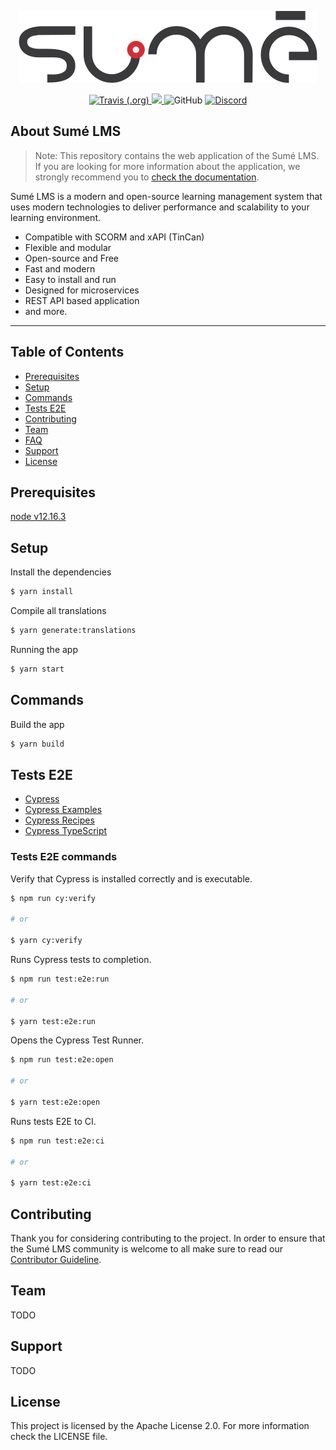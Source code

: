 <p align="center">
  <a href="http://www.sumelms.com">
    <img src=".github/sumelms.png" />
  </a>
</p>

<p align="center">
  <a href="https://travis-ci.com/sumelms/frontend">
    <img alt="Travis (.org)" src="https://travis-ci.com/sumelms/frontend.svg?token=MN3cHwnz3mjsieVHKzbs&branch=main">
  </a>
  <a href="https://codecov.io/gh/sumelms/frontend">
    <img src="https://codecov.io/gh/sumelms/frontend/branch/main/graph/badge.svg?token=OIC51X2RE2" />
  </a>
  <img alt="GitHub" src="https://img.shields.io/github/license/sumelms/frontend">
  <a href="https://discord.gg/Yh9q9cd">
    <img alt="Discord" src="https://img.shields.io/discord/726500188021063682">
  </a>
</p>

## About Sumé LMS

> Note: This repository contains the web application of the Sumé LMS. If you are looking for more information about the application, we strongly recommend you to [check the documentation](https://www.sumelms.com/docs).

Sumé LMS is a modern and open-source learning management system that uses modern technologies to deliver performance and scalability to your learning environment.

  * Compatible with SCORM and xAPI (TinCan)
  * Flexible and modular
  * Open-source and Free
  * Fast and modern
  * Easy to install and run
  * Designed for microservices
  * REST API based application
  * and more.

----

## Table of Contents

- [Prerequisites](#prerequisites)
- [Setup](#setup)
- [Commands](#commands)
- [Tests E2E](#tests-e2e)
- [Contributing](#contributing)
- [Team](#team)
- [FAQ](#faq)
- [Support](#support)
- [License](#license)

## Prerequisites

[node v12.16.3](https://nodejs.org/en/download/releases/)

## Setup

Install the dependencies

```.sh
$ yarn install
```

Compile all translations

```.sh
$ yarn generate:translations
```

Running the app
```.sh
$ yarn start
```

## Commands


Build the app

```.sh
$ yarn build
```

## Tests E2E
 - [Cypress](https://www.cypress.io/)
 - [Cypress Examples](https://example.cypress.io/)
 - [Cypress Recipes](https://github.com/cypress-io/cypress-example-recipes#fundamentals)
 - [Cypress TypeScript](https://docs.cypress.io/guides/tooling/typescript-support.html#Configure-tsconfig-json)


### Tests E2E commands

Verify that Cypress is installed correctly and is executable.

```.sh
$ npm run cy:verify

# or

$ yarn cy:verify
```

Runs Cypress tests to completion.
```.sh
$ npm run test:e2e:run

# or

$ yarn test:e2e:run
```

Opens the Cypress Test Runner.
```.sh
$ npm run test:e2e:open

# or

$ yarn test:e2e:open
```

Runs tests E2E to CI.
```.sh
$ npm run test:e2e:ci

# or

$ yarn test:e2e:ci
```

## Contributing

Thank you for considering contributing to the project. In order to ensure that the Sumé LMS community is welcome to all make sure to read our [Contributor Guideline](https://www.sumelms.com/docs/contributing).

## Team

TODO

## Support

TODO

## License

This project is licensed by the Apache License 2.0. For more information check the LICENSE file.

